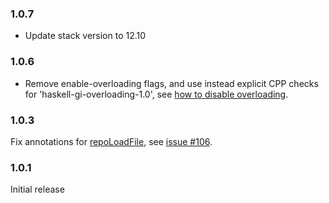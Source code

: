 ### 1.0.7

+ Update stack version to 12.10

### 1.0.6

+ Remove enable-overloading flags, and use instead explicit CPP checks for 'haskell-gi-overloading-1.0', see [how to disable overloading](https://github.com/haskell-gi/haskell-gi/wiki/Overloading\#disabling-overloading).

### 1.0.3

Fix annotations for [repoLoadFile](https://hackage.haskell.org/package/gi-ostree/docs/GI-OSTree-Objects-Repo.html#g:33), see [issue #106](https://github.com/haskell-gi/haskell-gi/issues/106).

### 1.0.1

Initial release

